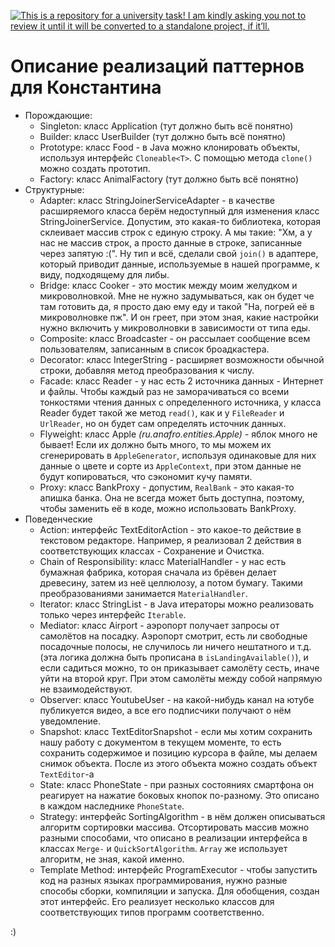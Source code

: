 [![This is a repository for a university task! I am kindly asking you not to review it until it will be converted to a standalone project, if it’ll.](https://github.com/anafro/anafro/blob/main/Banners/Github.Warning.University.png?raw=true "Click to open the list of the portfolio projects")](https://github.com/anafro/anafro/blob/main/Pages/portfolio-project-list.md)

# Описание реализаций паттернов для Константина

* Порождающие:
  * Singleton: класс Application (тут должно быть всё понятно)
  * Builder: класс UserBuilder (тут должно быть всё понятно)
  * Prototype: класс Food - в Java можно клонировать объекты, используя интерфейс `Cloneable<T>`. С помощью метода `clone()` можно создать прототип.
  * Factory: класс AnimalFactory (тут должно быть всё понятно)
* Структурные:
  * Adapter: класс StringJoinerServiceAdapter - в качестве расширяемого класса берём недоступный для изменения класс StringJoinerService. Допустим, это какая-то библиотека, которая склеивает массив строк с единую строку. А мы такие: "Хм, а у нас не массив строк, а просто данные в строке, записанные через запятую :(". Ну тип и всё, сделали свой `join()` в адаптере, который приводит данные, используемые в нашей программе, к виду, подходящему для либы.
  * Bridge: класс Cooker - это мостик между моим желудком и микроволновкой. Мне не нужно задумываться, как он будет че там готовить да, я просто даю ему еду и такой "На, погрей её в микроволновке пж". И он греет, при этом зная, какие настройки нужно включить у микроволновки в зависимости от типа еды.
  * Composite: класс Broadcaster - он рассылает сообщение всем пользователям, записанным в список броадкастера.
  * Decorator: класс IntegerString - расширяет возможности обычной строки, добавляя метод преобразования к числу.
  * Facade: класс Reader - у нас есть 2 источника данных - Интернет и файлы. Чтобы каждый раз не заморачиваться со всеми тонкостями чтения данных с определенного источника, у класса Reader будет такой же метод `read()`, как и у `FileReader` и `UrlReader`, но он будет сам определять источник данных.
  * Flyweight: класс Apple _(ru.anafro.entities.Apple)_ - яблок много не бывает! Если их должно быть много, то мы можем их сгенерировать в `AppleGenerator`, используя одинаковые для них данные о цвете и сорте из `AppleContext`, при этом данные не будут копироваться, что сэкономит кучу памяти.
  * Proxy: класс BankProxy - допустим, `RealBank` - это какая-то апишка банка. Она не всегда может быть доступна, поэтому, чтобы заменить её в коде, можно использовать BankProxy.
* Поведенческие
  * Action: интерфейс TextEditorAction - это какое-то действие в текстовом редакторе. Например, я реализовал 2 действия в соответствующих классах - Сохранение и Очистка.
  * Chain of Responsibility: класс MaterialHandler - у нас есть бумажная фабрика, которая сначала из брёвен делает древесину, затем из неё целлюлозу, а потом бумагу. Такими преобразованиями занимается `MaterialHandler`.
  * Iterator: класс StringList - в Java итераторы можно реализовать только через интерфейс `Iterable`.
  * Mediator: класс Airport - аэропорт получает запросы от самолётов на посадку. Аэропорт смотрит, есть ли свободные посадочные полосы, не случилось ли ничего нештатного и т.д. (эта логика должна быть прописана в `isLandingAvailable()`), и если садиться можно, то он приказывает самолёту сесть, иначе уйти на второй круг. При этом самолёты между собой напрямую не взаимодействуют.
  * Observer: класс YoutubeUser - на какой-нибудь канал на ютубе публикуется видео, а все его подписчики получают о нём уведомление.
  * Snapshot: класс TextEditorSnapshot - если мы хотим сохранить нашу работу с документом в текущем моменте, то есть сохранить содержимое и позицию курсора в файле, мы делаем снимок объекта. После из этого объекта можно создать объект `TextEditor`-а
  * State: класс PhoneState - при разных состояниях смартфона он реагирует на нажатие боковых кнопок по-разному. Это описано в каждом наследнике `PhoneState`.
  * Strategy: интерфейс SortingAlgorithm - в нём должен описываться алгоритм сортировки массива. Отсортировать массив можно разными способами, что описано в реализации интерфейса в классах `Merge-` и `QuickSortAlgorithm`. `Array` же использует алгоритм, не зная, какой именно.
  * Template Method: интерфейс ProgramExecutor - чтобы запустить код на разных языках программирования, нужно разные способы сборки, компиляции и запуска. Для обобщения, создан этот интерфейс. Его реализует несколько классов для соответствующих типов программ соответственно.

:)
